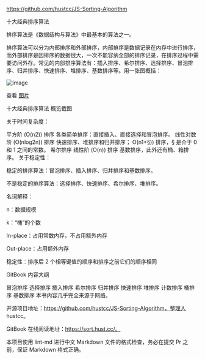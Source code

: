 https://github.com/hustcc/JS-Sorting-Algorithm

十大经典排序算法

排序算法是《数据结构与算法》中最基本的算法之一。

排序算法可以分为内部排序和外部排序，内部排序是数据记录在内存中进行排序，而外部排序是因排序的数据很大，一次不能容纳全部的排序记录，在排序过程中需要访问外存。常见的内部排序算法有：插入排序、希尔排序、选择排序、冒泡排序、归并排序、快速排序、堆排序、基数排序等。用一张图概括：

![image](https://github.com/hustcc/JS-Sorting-Algorithm/blob/master/res/sort.png)


查看 [图片](https://github.com/hustcc/JS-Sorting-Algorithm/blob/master/res/sort.png)

十大经典排序算法 概览截图

关于时间复杂度：

平方阶 (O(n2)) 排序 各类简单排序：直接插入、直接选择和冒泡排序。
线性对数阶 (O(nlog2n)) 排序 快速排序、堆排序和归并排序；
O(n1+§)) 排序，§ 是介于 0 和 1 之间的常数。 希尔排序
线性阶 (O(n)) 排序 基数排序，此外还有桶、箱排序。
关于稳定性：

稳定的排序算法：冒泡排序、插入排序、归并排序和基数排序。

不是稳定的排序算法：选择排序、快速排序、希尔排序、堆排序。

名词解释：

n：数据规模

k：“桶”的个数

In-place：占用常数内存，不占用额外内存

Out-place：占用额外内存

稳定性：排序后 2 个相等键值的顺序和排序之前它们的顺序相同

GitBook 内容大纲

冒泡排序
选择排序
插入排序
希尔排序
归并排序
快速排序
堆排序
计数排序
桶排序
基数排序
本书内容几乎完全来源于网络。

开源项目地址：https://github.com/hustcc/JS-Sorting-Algorithm，整理人 hustcc。

GitBook 在线阅读地址：https://sort.hust.cc/。

本项目使用 lint-md 进行中文 Markdown 文件的格式检查，务必在提交 Pr 之前，保证 Markdown 格式正确。